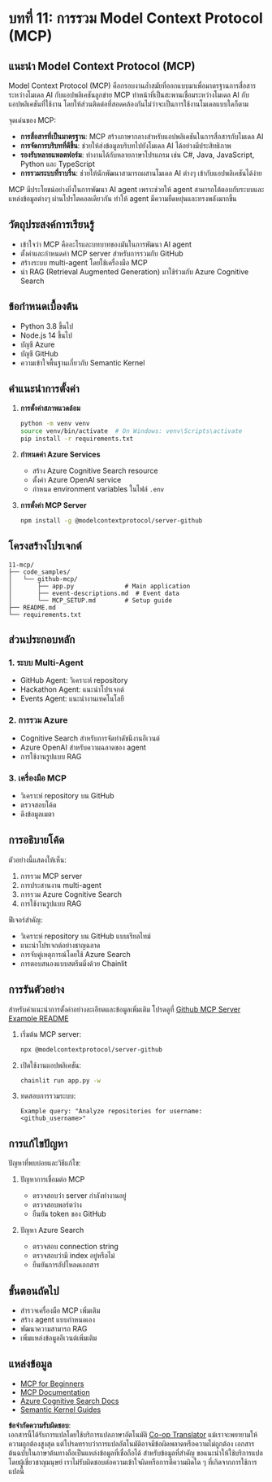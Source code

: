 <!--
CO_OP_TRANSLATOR_METADATA:
{
  "original_hash": "bbce3572338711aeab758506379ab716",
  "translation_date": "2025-07-12T13:48:03+00:00",
  "source_file": "11-mcp/README.md",
  "language_code": "th"
}
-->
# บทที่ 11: การรวม Model Context Protocol (MCP)

## แนะนำ Model Context Protocol (MCP)

Model Context Protocol (MCP) คือกรอบงานล้ำสมัยที่ออกแบบมาเพื่อมาตรฐานการสื่อสารระหว่างโมเดล AI กับแอปพลิเคชันลูกข่าย MCP ทำหน้าที่เป็นสะพานเชื่อมระหว่างโมเดล AI กับแอปพลิเคชันที่ใช้งาน โดยให้ส่วนติดต่อที่สอดคล้องกันไม่ว่าจะเป็นการใช้งานโมเดลแบบใดก็ตาม

จุดเด่นของ MCP:

- **การสื่อสารที่เป็นมาตรฐาน**: MCP สร้างภาษากลางสำหรับแอปพลิเคชันในการสื่อสารกับโมเดล AI
- **การจัดการบริบทที่ดีขึ้น**: ช่วยให้ส่งข้อมูลบริบทไปยังโมเดล AI ได้อย่างมีประสิทธิภาพ
- **รองรับหลายแพลตฟอร์ม**: ทำงานได้กับหลายภาษาโปรแกรม เช่น C#, Java, JavaScript, Python และ TypeScript
- **การรวมระบบที่ราบรื่น**: ช่วยให้นักพัฒนาสามารถผสานโมเดล AI ต่างๆ เข้ากับแอปพลิเคชันได้ง่าย

MCP มีประโยชน์อย่างยิ่งในการพัฒนา AI agent เพราะช่วยให้ agent สามารถโต้ตอบกับระบบและแหล่งข้อมูลต่างๆ ผ่านโปรโตคอลเดียวกัน ทำให้ agent มีความยืดหยุ่นและทรงพลังมากขึ้น

## วัตถุประสงค์การเรียนรู้
- เข้าใจว่า MCP คืออะไรและบทบาทของมันในการพัฒนา AI agent
- ตั้งค่าและกำหนดค่า MCP server สำหรับการรวมกับ GitHub
- สร้างระบบ multi-agent โดยใช้เครื่องมือ MCP
- นำ RAG (Retrieval Augmented Generation) มาใช้ร่วมกับ Azure Cognitive Search

## ข้อกำหนดเบื้องต้น
- Python 3.8 ขึ้นไป
- Node.js 14 ขึ้นไป
- บัญชี Azure
- บัญชี GitHub
- ความเข้าใจพื้นฐานเกี่ยวกับ Semantic Kernel

## คำแนะนำการตั้งค่า

1. **การตั้งค่าสภาพแวดล้อม**
   ```bash
   python -m venv venv
   source venv/bin/activate  # On Windows: venv\Scripts\activate
   pip install -r requirements.txt
   ```

2. **กำหนดค่า Azure Services**
   - สร้าง Azure Cognitive Search resource
   - ตั้งค่า Azure OpenAI service
   - กำหนด environment variables ในไฟล์ `.env`

3. **การตั้งค่า MCP Server**
   ```bash
   npm install -g @modelcontextprotocol/server-github
   ```

## โครงสร้างโปรเจกต์

```
11-mcp/
├── code_samples/
│   └── github-mcp/
│       ├── app.py              # Main application
│       ├── event-descriptions.md  # Event data
│       └── MCP_SETUP.md        # Setup guide
├── README.md
└── requirements.txt
```

## ส่วนประกอบหลัก

### 1. ระบบ Multi-Agent
- GitHub Agent: วิเคราะห์ repository
- Hackathon Agent: แนะนำโปรเจกต์
- Events Agent: แนะนำงานเทคโนโลยี

### 2. การรวม Azure
- Cognitive Search สำหรับการจัดทำดัชนีงานอีเวนต์
- Azure OpenAI สำหรับความฉลาดของ agent
- การใช้งานรูปแบบ RAG

### 3. เครื่องมือ MCP
- วิเคราะห์ repository บน GitHub
- ตรวจสอบโค้ด
- ดึงข้อมูลเมตา

## การอธิบายโค้ด

ตัวอย่างนี้แสดงให้เห็น:
1. การรวม MCP server
2. การประสานงาน multi-agent
3. การรวม Azure Cognitive Search
4. การใช้งานรูปแบบ RAG

ฟีเจอร์สำคัญ:
- วิเคราะห์ repository บน GitHub แบบเรียลไทม์
- แนะนำโปรเจกต์อย่างชาญฉลาด
- การจับคู่เหตุการณ์โดยใช้ Azure Search
- การตอบสนองแบบสตรีมมิ่งด้วย Chainlit

## การรันตัวอย่าง

สำหรับคำแนะนำการตั้งค่าอย่างละเอียดและข้อมูลเพิ่มเติม โปรดดูที่ [Github MCP Server Example README](./code_samples/github-mcp/README.md)

1. เริ่มต้น MCP server:
   ```bash
   npx @modelcontextprotocol/server-github
   ```

2. เปิดใช้งานแอปพลิเคชัน:
   ```bash
   chainlit run app.py -w
   ```

3. ทดสอบการรวมระบบ:
   ```
   Example query: "Analyze repositories for username: <github_username>"
   ```

## การแก้ไขปัญหา

ปัญหาที่พบบ่อยและวิธีแก้ไข:
1. ปัญหาการเชื่อมต่อ MCP
   - ตรวจสอบว่า server กำลังทำงานอยู่
   - ตรวจสอบพอร์ตว่าง
   - ยืนยัน token ของ GitHub

2. ปัญหา Azure Search
   - ตรวจสอบ connection string
   - ตรวจสอบว่ามี index อยู่หรือไม่
   - ยืนยันการอัปโหลดเอกสาร

## ขั้นตอนถัดไป
- สำรวจเครื่องมือ MCP เพิ่มเติม
- สร้าง agent แบบกำหนดเอง
- พัฒนาความสามารถ RAG
- เพิ่มแหล่งข้อมูลอีเวนต์เพิ่มเติม

## แหล่งข้อมูล
- [MCP for Beginners](https://aka.ms/mcp-for-beginners)  
- [MCP Documentation](https://github.com/microsoft/semantic-kernel/tree/main/python/semantic-kernel/semantic_kernel/connectors/mcp)
- [Azure Cognitive Search Docs](https://learn.microsoft.com/azure/search/)
- [Semantic Kernel Guides](https://learn.microsoft.com/semantic-kernel/)

**ข้อจำกัดความรับผิดชอบ**:  
เอกสารนี้ได้รับการแปลโดยใช้บริการแปลภาษาอัตโนมัติ [Co-op Translator](https://github.com/Azure/co-op-translator) แม้เราจะพยายามให้ความถูกต้องสูงสุด แต่โปรดทราบว่าการแปลอัตโนมัติอาจมีข้อผิดพลาดหรือความไม่ถูกต้อง เอกสารต้นฉบับในภาษาต้นทางถือเป็นแหล่งข้อมูลที่เชื่อถือได้ สำหรับข้อมูลที่สำคัญ ขอแนะนำให้ใช้บริการแปลโดยผู้เชี่ยวชาญมนุษย์ เราไม่รับผิดชอบต่อความเข้าใจผิดหรือการตีความผิดใด ๆ ที่เกิดจากการใช้การแปลนี้